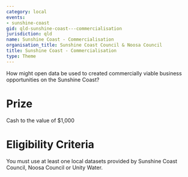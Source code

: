 ```yaml
---
category: local
events:
- sunshine-coast
gid: qld-sunshine-coast---commercialisation
jurisdiction: qld
name: Sunshine Coast - Commercialisation
organisation_title: Sunshine Coast Council & Noosa Council
title: Sunshine Coast - Commercialisation
type: Theme
---
```


How might open data be used to created commercially viable business opportunities on the Sunshine Coast?

# Prize
Cash to the value of $1,000

# Eligibility Criteria
You must use at least one local datasets provided by Sunshine Coast Council, Noosa Council or Unity Water.